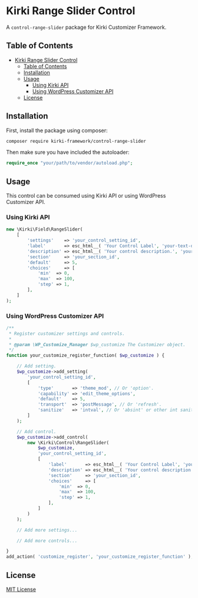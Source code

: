 # Kirki Range Slider Control
A `control-range-slider` package for Kirki Customizer Framework.

## Table of Contents
- [Kirki Range Slider Control](#kirki-range-slider-control)
	- [Table of Contents](#table-of-contents)
	- [Installation](#installation)
	- [Usage](#usage)
		- [Using Kirki API](#using-kirki-api)
		- [Using WordPress Customizer API](#using-wordpress-customizer-api)
	- [License](#license)

## Installation
First, install the package using composer:

```bash
composer require kirki-framework/control-range-slider
```

Then make sure you have included the autoloader:

```php
require_once "your/path/to/vendor/autoload.php";
```

## Usage

This control can be consumed using Kirki API or using WordPress Customizer API.

### Using Kirki API

```php
new \Kirki\Field\RangeSlider(
	[
		'settings'    => 'your_control_setting_id',
		'label'       => esc_html__( 'Your Control Label', 'your-text-domain' ),
		'description' => esc_html__( 'Your control description.', 'your-text-domain' ),
		'section'     => 'your_section_id',
		'default'     => 5,
		'choices'     => [
			'min'  => 0,
			'max'  => 100,
			'step' => 1,
		],
	]
);
```

### Using WordPress Customizer API

```php
/**
 * Register customizer settings and controls.
 *
 * @param \WP_Customize_Manager $wp_customize The Customizer object.
 */
function your_customize_register_function( $wp_customize ) {

	// Add setting.
	$wp_customize->add_setting(
		'your_control_setting_id',
		[
			'type'       => 'theme_mod', // Or 'option'.
			'capability' => 'edit_theme_options',
			'default'    => 5,
			'transport'  => 'postMessage', // Or 'refresh'.
			'sanitize'   => 'intval', // Or 'absint' or other int sanitization.
		]
	);

	// Add control.
	$wp_customize->add_control(
		new \Kirki\Control\RangeSlider(
			$wp_customize,
			'your_control_setting_id',
			[
				'label'       => esc_html__( 'Your Control Label', 'your-text-domain' ),
				'description' => esc_html__( 'Your control description.', 'your-text-domain' ),
				'section'     => 'your_section_id',
				'choices'     => [
					'min'  => 0,
					'max'  => 100,
					'step' => 1,
				],
			]
		)
	);

	// Add more settings...

	// Add more controls...

}
add_action( 'customize_register', 'your_customize_register_function' );
```

## License
[MIT License](https://oss.ninja/mit?organization=Kirki%20Framework)
